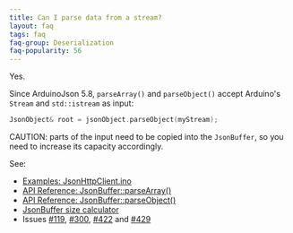 ```yaml
---
title: Can I parse data from a stream?
layout: faq
tags: faq
faq-group: Deserialization
faq-popularity: 56
---
```


Yes.

Since ArduinoJson 5.8, `parseArray()` and `parseObject()` accept Arduino's `Stream` and `std::istream` as input:

```c++
JsonObject& root = jsonObject.parseObject(myStream);
```

CAUTION: parts of the input need to be copied into the `JsonBuffer`, so you need to increase its capacity accordingly.

See:

* [Examples: JsonHttpClient.ino](https://github.com/bblanchon/ArduinoJson/blob/master/examples/JsonHttpClient/JsonHttpClient.ino#L149)
* [API Reference: JsonBuffer::parseArray()](https://github.com/bblanchon/ArduinoJson/wiki/API%20Reference#jsonbufferparsearray)
* [API Reference: JsonBuffer::parseObject()](https://github.com/bblanchon/ArduinoJson/wiki/API%20Reference#jsonbufferparseobject)
* [JsonBuffer size calculator](https://bblanchon.github.io/ArduinoJson/)
* Issues [#119](https://github.com/bblanchon/ArduinoJson/issues/119), [#300](https://github.com/bblanchon/ArduinoJson/issues/300), [#422](https://github.com/bblanchon/ArduinoJson/issues/422) and [#429](https://github.com/bblanchon/ArduinoJson/issues/429)
